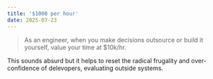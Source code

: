 ```yaml
---
title: '$1000 per hour'
date: 2025-07-23
---
```


> As an engineer, when you make decisions outsource or build it yourself, value your time at $10k/hr.

This sounds absurd but it helps to reset the radical frugality and over-confidence of delevopers, evaluating outside systems.
